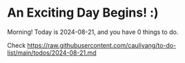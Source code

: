 # An Exciting Day Begins! :)

Morning! Today is 2024-08-21, and you have 0 things to do.

Check https://raw.githubusercontent.com/cauliyang/to-do-list/main/todos/2024-08-21.md